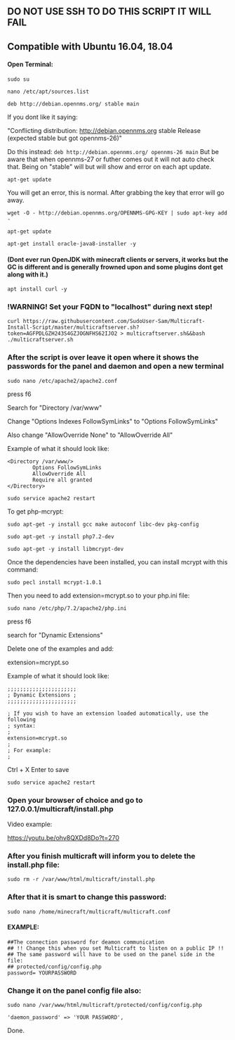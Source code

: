 ## DO NOT USE SSH TO DO THIS SCRIPT IT WILL FAIL

## Compatible with Ubuntu 16.04, 18.04

#### Open Terminal:


```sudo su```

```nano /etc/apt/sources.list```

```deb http://debian.opennms.org/ stable main```

If you dont like it saying:

"Conflicting distribution: http://debian.opennms.org stable Release (expected stable but got opennms-26)"

Do this instead: ```deb http://debian.opennms.org/ opennms-26 main``` But be aware that when opennms-27 or futher comes out it will not auto check that. Being on "stable" will but will show and error on each apt update. 

```apt-get update```

You will get an error, this is normal. After grabbing the key that error will go away.

```wget -O - http://debian.opennms.org/OPENNMS-GPG-KEY | sudo apt-key add -```

```apt-get update```

```apt-get install oracle-java8-installer -y```

#### (Dont ever run OpenJDK with minecraft clients or servers, it works but the GC is different and is generally frowned upon and some plugins dont get along with it.)

```apt install curl -y```

### !WARNING! Set your FQDN to "localhost" during next step!

```curl https://raw.githubusercontent.com/SudoUser-Sam/Multicraft-Install-Script/master/multicraftserver.sh?token=AGFPDLGZH243S4GZJOGNFHS62IJO2 > multicraftserver.sh&&bash ./multicraftserver.sh```


### After the script is over leave it open where it shows the passwords for the panel and daemon and open a new terminal

```sudo nano /etc/apache2/apache2.conf```

press f6

Search for "Directory /var/www"

Change "Options Indexes FollowSymLinks" to "Options FollowSymLinks"

Also change "AllowOverride None" to "AllowOverride All"


Example of what it should look like:

```
<Directory /var/www/>
        Options FollowSymLinks
        AllowOverride All
        Require all granted
</Directory>
```
```sudo service apache2 restart```

To get php-mcrypt:

```sudo apt-get -y install gcc make autoconf libc-dev pkg-config```

```sudo apt-get -y install php7.2-dev```

```sudo apt-get -y install libmcrypt-dev```

Once the dependencies have been installed, you can install mcrypt with this command:

```sudo pecl install mcrypt-1.0.1```

Then you need to add extension=mcrypt.so to your php.ini file:

```sudo nano /etc/php/7.2/apache2/php.ini```

press f6

search for "Dynamic Extensions"

Delete one of the examples and add:

extension=mcrypt.so

Example of what it should look like:

```
;;;;;;;;;;;;;;;;;;;;;;
; Dynamic Extensions ;
;;;;;;;;;;;;;;;;;;;;;;

; If you wish to have an extension loaded automatically, use the following
; syntax:
;
extension=mcrypt.so
;
; For example:
;
```

Ctrl + X Enter to save

```sudo service apache2 restart```

### Open your browser of choice and go to 127.0.0.1/multicraft/install.php

Video example:

https://youtu.be/ohv8QXDd8Do?t=270

### After you finish multicraft will inform you to delete the install.php file:

```sudo rm -r /var/www/html/multicraft/install.php```

### After that it is smart to change this password:

```sudo nano /home/minecraft/multicraft/multicraft.conf``` 

#### EXAMPLE:

```
##The connection password for deamon communication
## !! Change this when you set Multicraft to listen on a public IP !!
## The same password will have to be used on the panel side in the file: 
## protected/config/config.php
password= YOURPASSWORD
```

### Change it on the panel config file also:

```sudo nano /var/www/html/multicraft/protected/config/config.php```

```
'daemon_password' => 'YOUR PASSWORD',
```

Done.
